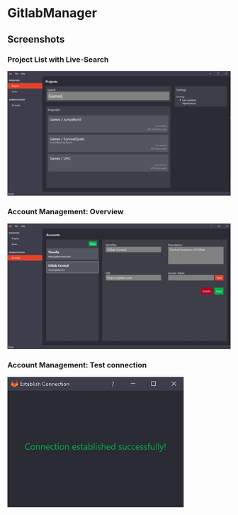 # GitlabManager

## Screenshots

### Project List with Live-Search

![Project List](Documentation/Resources/ProjectList.PNG)

### Account Management: Overview

![Account Management](Documentation/Resources/AccountManagement.PNG)

### Account Management: Test connection

![Account Management](Documentation/Resources/AccountConnection.PNG)
